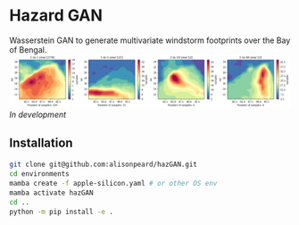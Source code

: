 # Hazard GAN
Wasserstein GAN to generate multivariate windstorm footprints over the Bay of Bengal.
![fig2](figures/training_footprints.png)
*In development*

## Installation
```bash
git clone git@github.com:alisonpeard/hazGAN.git
cd environments
mamba create -f apple-silicon.yaml # or other OS env
mamba activate hazGAN
cd ..
python -m pip install -e .
```
